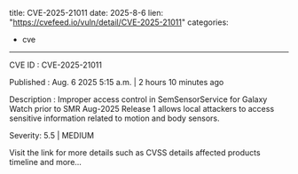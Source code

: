  
title: CVE-2025-21011
date: 2025-8-6
lien: "https://cvefeed.io/vuln/detail/CVE-2025-21011"
categories:
  - cve
---

CVE ID : CVE-2025-21011

Published :  Aug. 6
2025
5:15 a.m. | 2 hours
10 minutes ago

Description : Improper access control in SemSensorService for Galaxy Watch prior to SMR Aug-2025 Release 1 allows local attackers to access sensitive information related to motion and body sensors.

Severity: 5.5 | MEDIUM

Visit the link for more details
such as CVSS details
affected products
timeline
and more...
